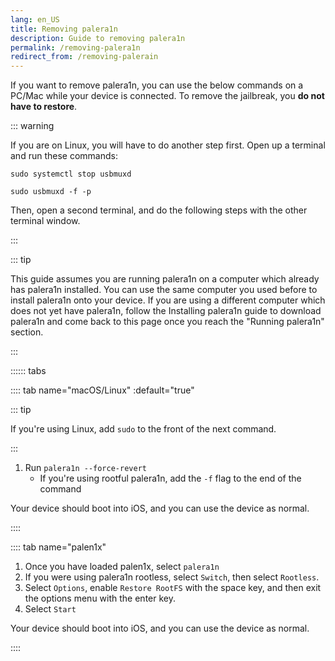 ```yaml
---
lang: en_US
title: Removing palera1n
description: Guide to removing palera1n
permalink: /removing-palera1n
redirect_from: /removing-palerain
---
```


If you want to remove palera1n, you can use the below commands on a PC/Mac while your device is connected. To remove the jailbreak, you **do not have to restore**.

::: warning

If you are on Linux, you will have to do another step first. Open up a terminal and run these commands:

`sudo systemctl stop usbmuxd`

`sudo usbmuxd -f -p`

Then, open a second terminal, and do the following steps with the other terminal window.

:::

::: tip

This guide assumes you are running palera1n on a computer which already has palera1n installed. You can use the same computer you used before to install palera1n onto your device. If you are using a different computer which does not yet have palera1n, follow the <router-link to="/installing-palera1n">Installing palera1n</router-link> guide to download palera1n and come back to this page once you reach the "Running palera1n" section.

:::

:::::: tabs

:::: tab name="macOS/Linux" :default="true"

::: tip

If you're using Linux, add `sudo` to the front of the next command.

:::
1. Run `palera1n --force-revert`
   - If you're using rootful palera1n, add the `-f` flag to the end of the command

Your device should boot into iOS, and you can use the device as normal.

::::

:::: tab name="palen1x"

1. Once you have loaded palen1x, select `palera1n`
1. If you were using palera1n rootless, select `Switch`, then select `Rootless`.
1. Select `Options`, enable `Restore RootFS` with the space key, and then exit the options menu with the enter key. 
1. Select `Start`

Your device should boot into iOS, and you can use the device as normal.

::::
